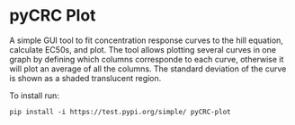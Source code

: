 # pyCRC Plot
A simple GUI tool to fit concentration response curves to the hill equation, calculate EC50s, and plot. The tool allows plotting several curves in one graph by defining which columns corresponde to each curve, otherwise it will plot an average of all the columns. The standard deviation of the curve is shown as a shaded translucent region. 

To install run:
```
pip install -i https://test.pypi.org/simple/ pyCRC-plot
```
